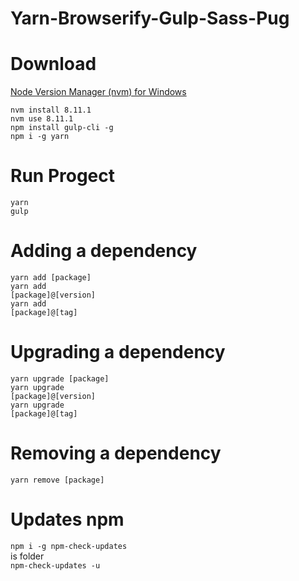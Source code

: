 # Yarn-Browserify-Gulp-Sass-Pug


# Download
<a href="https://github.com/coreybutler/nvm-windows/releases">Node Version Manager (nvm) for Windows</a>


<code>nvm install 8.11.1</code><br/>
<code>nvm use 8.11.1</code><br/>
<code>npm install gulp-cli -g</code><br/>
<code>npm i -g yarn</code>

# Run Progect
 
 <code>yarn</code><br/>
  <code>gulp</code><br/>
 

# Adding a dependency

<code>yarn add [package]</code><br/>
<code>yarn add [package]@[version]</code><br/>
<code>yarn add [package]@[tag]</code>

# Upgrading a dependency

<code>yarn upgrade [package]</code><br/>
<code>yarn upgrade [package]@[version]</code><br/>
<code>yarn upgrade [package]@[tag]</code>

# Removing a dependency

<code>yarn remove [package]</code>

#  Updates npm

<code>npm i -g npm-check-updates</code><br/>
is folder<br/>
<code>npm-check-updates -u</code><br/>
